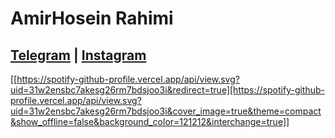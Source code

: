 # AmirHosein Rahimi
<a  href="https://t.me/AM_HO_RA">Telegram</a> | <a href="https://instagram.com/AM_HO_RA">Instagram</a>
--
[[https://spotify-github-profile.vercel.app/api/view.svg?uid=31w2ensbc7akesg26rm7bdsjoo3i&redirect=true][https://spotify-github-profile.vercel.app/api/view.svg?uid=31w2ensbc7akesg26rm7bdsjoo3i&cover_image=true&theme=compact&show_offline=false&background_color=121212&interchange=true]]
